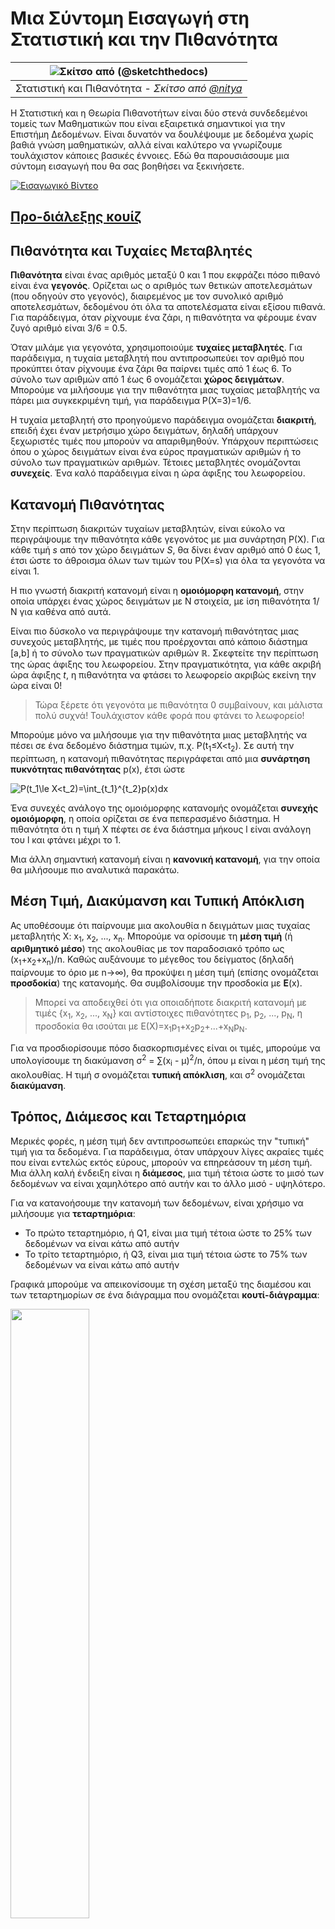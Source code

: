 <!--
CO_OP_TRANSLATOR_METADATA:
{
  "original_hash": "8bbb3fa0d4ad61384a3b4b5f7560226f",
  "translation_date": "2025-09-04T18:37:54+00:00",
  "source_file": "1-Introduction/04-stats-and-probability/README.md",
  "language_code": "el"
}
-->
# Μια Σύντομη Εισαγωγή στη Στατιστική και την Πιθανότητα

|![ Σκίτσο από [(@sketchthedocs)](https://sketchthedocs.dev) ](../../sketchnotes/04-Statistics-Probability.png)|
|:---:|
| Στατιστική και Πιθανότητα - _Σκίτσο από [@nitya](https://twitter.com/nitya)_ |

Η Στατιστική και η Θεωρία Πιθανοτήτων είναι δύο στενά συνδεδεμένοι τομείς των Μαθηματικών που είναι εξαιρετικά σημαντικοί για την Επιστήμη Δεδομένων. Είναι δυνατόν να δουλέψουμε με δεδομένα χωρίς βαθιά γνώση μαθηματικών, αλλά είναι καλύτερο να γνωρίζουμε τουλάχιστον κάποιες βασικές έννοιες. Εδώ θα παρουσιάσουμε μια σύντομη εισαγωγή που θα σας βοηθήσει να ξεκινήσετε.

[![Εισαγωγικό Βίντεο](../../../../translated_images/video-prob-and-stats.e4282e5efa2f2543400843ed98b1057065c9600cebfc8a728e8931b5702b2ae4.el.png)](https://youtu.be/Z5Zy85g4Yjw)

## [Προ-διάλεξης κουίζ](https://purple-hill-04aebfb03.1.azurestaticapps.net/quiz/6)

## Πιθανότητα και Τυχαίες Μεταβλητές

**Πιθανότητα** είναι ένας αριθμός μεταξύ 0 και 1 που εκφράζει πόσο πιθανό είναι ένα **γεγονός**. Ορίζεται ως ο αριθμός των θετικών αποτελεσμάτων (που οδηγούν στο γεγονός), διαιρεμένος με τον συνολικό αριθμό αποτελεσμάτων, δεδομένου ότι όλα τα αποτελέσματα είναι εξίσου πιθανά. Για παράδειγμα, όταν ρίχνουμε ένα ζάρι, η πιθανότητα να φέρουμε έναν ζυγό αριθμό είναι 3/6 = 0.5.

Όταν μιλάμε για γεγονότα, χρησιμοποιούμε **τυχαίες μεταβλητές**. Για παράδειγμα, η τυχαία μεταβλητή που αντιπροσωπεύει τον αριθμό που προκύπτει όταν ρίχνουμε ένα ζάρι θα παίρνει τιμές από 1 έως 6. Το σύνολο των αριθμών από 1 έως 6 ονομάζεται **χώρος δειγμάτων**. Μπορούμε να μιλήσουμε για την πιθανότητα μιας τυχαίας μεταβλητής να πάρει μια συγκεκριμένη τιμή, για παράδειγμα P(X=3)=1/6.

Η τυχαία μεταβλητή στο προηγούμενο παράδειγμα ονομάζεται **διακριτή**, επειδή έχει έναν μετρήσιμο χώρο δειγμάτων, δηλαδή υπάρχουν ξεχωριστές τιμές που μπορούν να απαριθμηθούν. Υπάρχουν περιπτώσεις όπου ο χώρος δειγμάτων είναι ένα εύρος πραγματικών αριθμών ή το σύνολο των πραγματικών αριθμών. Τέτοιες μεταβλητές ονομάζονται **συνεχείς**. Ένα καλό παράδειγμα είναι η ώρα άφιξης του λεωφορείου.

## Κατανομή Πιθανότητας

Στην περίπτωση διακριτών τυχαίων μεταβλητών, είναι εύκολο να περιγράψουμε την πιθανότητα κάθε γεγονότος με μια συνάρτηση P(X). Για κάθε τιμή *s* από τον χώρο δειγμάτων *S*, θα δίνει έναν αριθμό από 0 έως 1, έτσι ώστε το άθροισμα όλων των τιμών του P(X=s) για όλα τα γεγονότα να είναι 1.

Η πιο γνωστή διακριτή κατανομή είναι η **ομοιόμορφη κατανομή**, στην οποία υπάρχει ένας χώρος δειγμάτων με Ν στοιχεία, με ίση πιθανότητα 1/Ν για καθένα από αυτά.

Είναι πιο δύσκολο να περιγράψουμε την κατανομή πιθανότητας μιας συνεχούς μεταβλητής, με τιμές που προέρχονται από κάποιο διάστημα [a,b] ή το σύνολο των πραγματικών αριθμών ℝ. Σκεφτείτε την περίπτωση της ώρας άφιξης του λεωφορείου. Στην πραγματικότητα, για κάθε ακριβή ώρα άφιξης *t*, η πιθανότητα να φτάσει το λεωφορείο ακριβώς εκείνη την ώρα είναι 0!

> Τώρα ξέρετε ότι γεγονότα με πιθανότητα 0 συμβαίνουν, και μάλιστα πολύ συχνά! Τουλάχιστον κάθε φορά που φτάνει το λεωφορείο!

Μπορούμε μόνο να μιλήσουμε για την πιθανότητα μιας μεταβλητής να πέσει σε ένα δεδομένο διάστημα τιμών, π.χ. P(t<sub>1</sub>≤X<t<sub>2</sub>). Σε αυτή την περίπτωση, η κατανομή πιθανότητας περιγράφεται από μια **συνάρτηση πυκνότητας πιθανότητας** p(x), έτσι ώστε

![P(t_1\le X<t_2)=\int_{t_1}^{t_2}p(x)dx](../../../../translated_images/probability-density.a8aad29f17a14afb519b407c7b6edeb9f3f9aa5f69c9e6d9445f604e5f8a2bf7.el.png)

Ένα συνεχές ανάλογο της ομοιόμορφης κατανομής ονομάζεται **συνεχής ομοιόμορφη**, η οποία ορίζεται σε ένα πεπερασμένο διάστημα. Η πιθανότητα ότι η τιμή X πέφτει σε ένα διάστημα μήκους l είναι ανάλογη του l και φτάνει μέχρι το 1.

Μια άλλη σημαντική κατανομή είναι η **κανονική κατανομή**, για την οποία θα μιλήσουμε πιο αναλυτικά παρακάτω.

## Μέση Τιμή, Διακύμανση και Τυπική Απόκλιση

Ας υποθέσουμε ότι παίρνουμε μια ακολουθία n δειγμάτων μιας τυχαίας μεταβλητής X: x<sub>1</sub>, x<sub>2</sub>, ..., x<sub>n</sub>. Μπορούμε να ορίσουμε τη **μέση τιμή** (ή **αριθμητικό μέσο**) της ακολουθίας με τον παραδοσιακό τρόπο ως (x<sub>1</sub>+x<sub>2</sub>+x<sub>n</sub>)/n. Καθώς αυξάνουμε το μέγεθος του δείγματος (δηλαδή παίρνουμε το όριο με n→∞), θα προκύψει η μέση τιμή (επίσης ονομάζεται **προσδοκία**) της κατανομής. Θα συμβολίσουμε την προσδοκία με **E**(x).

> Μπορεί να αποδειχθεί ότι για οποιαδήποτε διακριτή κατανομή με τιμές {x<sub>1</sub>, x<sub>2</sub>, ..., x<sub>N</sub>} και αντίστοιχες πιθανότητες p<sub>1</sub>, p<sub>2</sub>, ..., p<sub>N</sub>, η προσδοκία θα ισούται με E(X)=x<sub>1</sub>p<sub>1</sub>+x<sub>2</sub>p<sub>2</sub>+...+x<sub>N</sub>p<sub>N</sub>.

Για να προσδιορίσουμε πόσο διασκορπισμένες είναι οι τιμές, μπορούμε να υπολογίσουμε τη διακύμανση σ<sup>2</sup> = ∑(x<sub>i</sub> - μ)<sup>2</sup>/n, όπου μ είναι η μέση τιμή της ακολουθίας. Η τιμή σ ονομάζεται **τυπική απόκλιση**, και σ<sup>2</sup> ονομάζεται **διακύμανση**.

## Τρόπος, Διάμεσος και Τεταρτημόρια

Μερικές φορές, η μέση τιμή δεν αντιπροσωπεύει επαρκώς την "τυπική" τιμή για τα δεδομένα. Για παράδειγμα, όταν υπάρχουν λίγες ακραίες τιμές που είναι εντελώς εκτός εύρους, μπορούν να επηρεάσουν τη μέση τιμή. Μια άλλη καλή ένδειξη είναι η **διάμεσος**, μια τιμή τέτοια ώστε το μισό των δεδομένων να είναι χαμηλότερο από αυτήν και το άλλο μισό - υψηλότερο.

Για να κατανοήσουμε την κατανομή των δεδομένων, είναι χρήσιμο να μιλήσουμε για **τεταρτημόρια**:

* Το πρώτο τεταρτημόριο, ή Q1, είναι μια τιμή τέτοια ώστε το 25% των δεδομένων να είναι κάτω από αυτήν
* Το τρίτο τεταρτημόριο, ή Q3, είναι μια τιμή τέτοια ώστε το 75% των δεδομένων να είναι κάτω από αυτήν

Γραφικά μπορούμε να απεικονίσουμε τη σχέση μεταξύ της διαμέσου και των τεταρτημορίων σε ένα διάγραμμα που ονομάζεται **κουτί-διάγραμμα**:

<img src="images/boxplot_explanation.png" width="50%"/>

Εδώ υπολογίζουμε επίσης το **εύρος μεταξύ τεταρτημορίων** IQR=Q3-Q1, και τις λεγόμενες **ακραίες τιμές** - τιμές που βρίσκονται εκτός των ορίων [Q1-1.5*IQR,Q3+1.5*IQR].

Για πεπερασμένη κατανομή που περιέχει μικρό αριθμό πιθανών τιμών, μια καλή "τυπική" τιμή είναι αυτή που εμφανίζεται πιο συχνά, η οποία ονομάζεται **τρόπος**. Συχνά εφαρμόζεται σε κατηγοριοποιημένα δεδομένα, όπως χρώματα. Σκεφτείτε μια κατάσταση όπου έχουμε δύο ομάδες ανθρώπων - κάποιους που προτιμούν έντονα το κόκκινο και άλλους που προτιμούν το μπλε. Αν κωδικοποιήσουμε τα χρώματα με αριθμούς, η μέση τιμή για το αγαπημένο χρώμα θα ήταν κάπου στο φάσμα πορτοκαλί-πράσινο, κάτι που δεν υποδεικνύει την πραγματική προτίμηση καμίας ομάδας. Ωστόσο, ο τρόπος θα ήταν είτε ένα από τα χρώματα είτε και τα δύο χρώματα, αν ο αριθμός των ανθρώπων που τα προτιμούν είναι ίσος (σε αυτή την περίπτωση ονομάζουμε το δείγμα **πολυτροπικό**).

## Δεδομένα από τον Πραγματικό Κόσμο

Όταν αναλύουμε δεδομένα από την πραγματική ζωή, συχνά δεν είναι τυχαίες μεταβλητές με την αυστηρή έννοια, δηλαδή δεν διεξάγουμε πειράματα με άγνωστο αποτέλεσμα. Για παράδειγμα, σκεφτείτε μια ομάδα παικτών του μπέιζμπολ και τα σωματικά τους δεδομένα, όπως ύψος, βάρος και ηλικία. Αυτοί οι αριθμοί δεν είναι ακριβώς τυχαίοι, αλλά μπορούμε να εφαρμόσουμε τις ίδιες μαθηματικές έννοιες. Για παράδειγμα, μια ακολουθία βαρών ανθρώπων μπορεί να θεωρηθεί ως ακολουθία τιμών που προέρχονται από κάποια τυχαία μεταβλητή. Παρακάτω είναι η ακολουθία βαρών πραγματικών παικτών μπέιζμπολ από [Major League Baseball](http://mlb.mlb.com/index.jsp), που προέρχεται από [αυτό το σύνολο δεδομένων](http://wiki.stat.ucla.edu/socr/index.php/SOCR_Data_MLB_HeightsWeights) (για ευκολία σας, εμφανίζονται μόνο οι πρώτες 20 τιμές):

```
[180.0, 215.0, 210.0, 210.0, 188.0, 176.0, 209.0, 200.0, 231.0, 180.0, 188.0, 180.0, 185.0, 160.0, 180.0, 185.0, 197.0, 189.0, 185.0, 219.0]
```

> **Σημείωση**: Για να δείτε το παράδειγμα εργασίας με αυτό το σύνολο δεδομένων, ρίξτε μια ματιά στο [συνοδευτικό σημειωματάριο](notebook.ipynb). Υπάρχουν επίσης αρκετές προκλήσεις σε όλη τη διάρκεια αυτού του μαθήματος, και μπορείτε να τις ολοκληρώσετε προσθέτοντας κάποιον κώδικα σε αυτό το σημειωματάριο. Αν δεν είστε σίγουροι πώς να εργαστείτε με δεδομένα, μην ανησυχείτε - θα επιστρέψουμε στην εργασία με δεδομένα χρησιμοποιώντας Python αργότερα. Αν δεν ξέρετε πώς να εκτελέσετε κώδικα σε Jupyter Notebook, δείτε [αυτό το άρθρο](https://soshnikov.com/education/how-to-execute-notebooks-from-github/).

Εδώ είναι το κουτί-διάγραμμα που δείχνει τη μέση τιμή, τη διάμεσο και τα τεταρτημόρια για τα δεδομένα μας:

![Κουτί-διάγραμμα βάρους](../../../../translated_images/weight-boxplot.1dbab1c03af26f8a008fff4e17680082c8ab147d6df646cbac440bbf8f5b9c42.el.png)

Επειδή τα δεδομένα μας περιέχουν πληροφορίες για διαφορετικούς **ρόλους** παικτών, μπορούμε επίσης να κάνουμε το κουτί-διάγραμμα ανά ρόλο - αυτό θα μας επιτρέψει να κατανοήσουμε πώς οι τιμές των παραμέτρων διαφέρουν ανάλογα με τους ρόλους. Αυτή τη φορά θα εξετάσουμε το ύψος:

![Κουτί-διάγραμμα ανά ρόλο](../../../../translated_images/boxplot_byrole.036b27a1c3f52d42f66fba2324ec5cde0a1bca6a01a619eeb0ce7cd054b2527b.el.png)

Αυτό το διάγραμμα υποδεικνύει ότι, κατά μέσο όρο, το ύψος των πρώτων βασικών παικτών είναι μεγαλύτερο από το ύψος των δεύτερων βασικών παικτών. Αργότερα σε αυτό το μάθημα θα μάθουμε πώς μπορούμε να δοκιμάσουμε αυτή την υπόθεση πιο επίσημα και πώς να δείξουμε ότι τα δεδομένα μας είναι στατιστικά σημαντικά για να το αποδείξουν.

> Όταν εργαζόμαστε με δεδομένα από τον πραγματικό κόσμο, υποθέτουμε ότι όλα τα δεδομένα είναι δείγματα που προέρχονται από κάποια κατανομή πιθανότητας. Αυτή η υπόθεση μας επιτρέπει να εφαρμόσουμε τεχνικές μηχανικής μάθησης και να δημιουργήσουμε λειτουργικά μοντέλα πρόβλεψης.

Για να δούμε ποια είναι η κατανομή των δεδομένων μας, μπορούμε να σχεδιάσουμε ένα γράφημα που ονομάζεται **ιστόγραμμα**. Ο άξονας Χ θα περιέχει έναν αριθμό διαφορετικών διαστημάτων βάρους (τα λεγόμενα **bins**), και ο κάθετος άξονας θα δείχνει τον αριθμό των φορών που το δείγμα της τυχαίας μεταβλητής μας ήταν μέσα σε ένα δεδομένο διάστημα.

![Ιστόγραμμα δεδομένων πραγματικού κόσμου](../../../../translated_images/weight-histogram.bfd00caf7fc30b145b21e862dba7def41c75635d5280de25d840dd7f0b00545e.el.png)

Από αυτό το ιστόγραμμα μπορείτε να δείτε ότι όλες οι τιμές συγκεντρώνονται γύρω από μια συγκεκριμένη μέση τιμή βάρους, και όσο πιο μακριά πηγαίνουμε από αυτή τη μέση τιμή - τόσο λιγότερα βάρη αυτής της τιμής συναντώνται. Δηλαδή, είναι πολύ απίθανο το βάρος ενός παίκτη μπέιζμπολ να είναι πολύ διαφορετικό από τη μέση τιμή. Η διακύμανση των βαρών δείχνει την έκταση στην οποία τα βάρη είναι πιθανό να διαφέρουν από τη μέση τιμή.

> Αν πάρουμε βάρη άλλων ανθρώπων, όχι από τη λίγκα μπέιζμπολ, η κατανομή είναι πιθανό να είναι διαφορετική. Ωστόσο, το σχήμα της κατανομής θα είναι το ίδιο, αλλά η μέση τιμή και η διακύμανση θα αλλάξουν. Έτσι, αν εκπαιδεύσουμε το μοντέλο μας σε παίκτες μπέιζμπολ, είναι πιθανό να δώσει λανθασμένα αποτελέσματα όταν εφαρμοστεί σε φοιτητές πανεπιστημίου, επειδή η υποκείμενη κατανομή είναι διαφορετική.

## Κανονική Κατανομή

Η κατανομή των βαρών που είδαμε παραπάνω είναι πολύ τυπική, και πολλές μετρήσεις από τον πραγματικό κόσμο ακολουθούν τον ίδιο τύπο κατανομής, αλλά με διαφορετική μέση τιμή και διακύμανση. Αυτή η κατανομή ονομάζεται **κανονική κατανομή**, και παίζει πολύ σημαντικό ρόλο στη στατιστική.

Η χρήση της κανονικής κατανομής είναι ο σωστός τρόπος για να δημιουργήσουμε τυχαία βάρη πιθανών παικτών μπέιζμπολ. Μόλις γνωρίζουμε τη μέση τιμή βάρους `mean` και την τυπική απόκλιση `std`, μπορούμε να δημιουργήσουμε 1000 δείγματα βάρους με τον εξής τρόπο:
```python
samples = np.random.normal(mean,std,1000)
``` 

Αν σχεδιάσουμε το ιστόγραμμα των παραγόμενων δειγμάτων, θα δούμε μια εικόνα πολύ παρόμοια με αυτή που φαίνεται παραπάνω. Και αν αυξήσουμε τον αριθμό των δειγμάτων και τον αριθμό των bins, μπορούμε να δημιουργήσουμε μια εικόνα της κανονικής κατανομής που είναι πιο κοντά στο ιδανικό:

![Κανονική Κατανομή με mean=0 και std.dev=1](../../../../translated_images/normal-histogram.dfae0d67c202137d552d0015fb87581eca263925e512404f3c12d8885315432e.el.png)

*Κανονική Κατανομή με mean=0 και std.dev=1*

## Διαστήματα Εμπιστοσύνης

Όταν μιλάμε για βάρη παικτών μπέιζμπολ, υποθέτουμε ότι υπάρχει μια συγκεκριμένη **τυχαία μεταβλητή W** που αντιστοιχεί στην ιδανική κατανομή πιθανότητας των βαρών όλων των παικτών μπέιζμπολ (η λεγόμενη **πληθυσμός**). Η ακολουθία των βαρών μας αντιστοιχεί σε ένα υποσύνολο όλων των παικτών μπέιζμπολ που ονομάζουμε **δείγμα**.
> **Διάστημα εμπιστοσύνης** είναι η εκτίμηση της πραγματικής μέσης τιμής του πληθυσμού με βάση το δείγμα μας, η οποία είναι ακριβής με μια συγκεκριμένη πιθανότητα (ή **επίπεδο εμπιστοσύνης**).
Υποθέτουμε ότι έχουμε ένα δείγμα X<sub>1</sub>, ..., X<sub>n</sub> από την κατανομή μας. Κάθε φορά που παίρνουμε ένα δείγμα από την κατανομή μας, καταλήγουμε με διαφορετική μέση τιμή μ. Έτσι, η μ μπορεί να θεωρηθεί ως τυχαία μεταβλητή. Ένα **διάστημα εμπιστοσύνης** με εμπιστοσύνη p είναι ένα ζεύγος τιμών (L<sub>p</sub>,R<sub>p</sub>), τέτοιο ώστε **P**(L<sub>p</sub>≤μ≤R<sub>p</sub>) = p, δηλαδή η πιθανότητα η μετρημένη μέση τιμή να βρίσκεται εντός του διαστήματος ισούται με p.

Πηγαίνει πέρα από την σύντομη εισαγωγή μας να συζητήσουμε λεπτομερώς πώς υπολογίζονται αυτά τα διαστήματα εμπιστοσύνης. Περισσότερες λεπτομέρειες μπορείτε να βρείτε [στη Wikipedia](https://en.wikipedia.org/wiki/Confidence_interval). Εν συντομία, ορίζουμε την κατανομή της υπολογισμένης μέσης τιμής του δείγματος σε σχέση με την πραγματική μέση τιμή του πληθυσμού, η οποία ονομάζεται **κατανομή του Student**.

> **Ενδιαφέρον γεγονός**: Η κατανομή του Student πήρε το όνομά της από τον μαθηματικό William Sealy Gosset, ο οποίος δημοσίευσε την εργασία του με το ψευδώνυμο "Student". Εργαζόταν στη ζυθοποιία Guinness και, σύμφωνα με μία εκδοχή, ο εργοδότης του δεν ήθελε το ευρύ κοινό να γνωρίζει ότι χρησιμοποιούσαν στατιστικά τεστ για να καθορίσουν την ποιότητα των πρώτων υλών.

Αν θέλουμε να εκτιμήσουμε τη μέση τιμή μ του πληθυσμού μας με εμπιστοσύνη p, πρέπει να πάρουμε το *(1-p)/2-ο εκατοστημόριο* μιας κατανομής του Student A, το οποίο μπορεί είτε να ληφθεί από πίνακες είτε να υπολογιστεί με ενσωματωμένες συναρτήσεις λογισμικού στατιστικής (π.χ. Python, R, κλπ.). Τότε το διάστημα για τη μ θα δίνεται από X±A*D/√n, όπου X είναι η μέση τιμή του δείγματος που προκύπτει, D είναι η τυπική απόκλιση.

> **Σημείωση**: Παραλείπουμε επίσης τη συζήτηση μιας σημαντικής έννοιας των [βαθμών ελευθερίας](https://en.wikipedia.org/wiki/Degrees_of_freedom_(statistics)), η οποία είναι σημαντική σε σχέση με την κατανομή του Student. Μπορείτε να ανατρέξετε σε πιο ολοκληρωμένα βιβλία στατιστικής για να κατανοήσετε αυτήν την έννοια βαθύτερα.

Ένα παράδειγμα υπολογισμού διαστήματος εμπιστοσύνης για βάρη και ύψη δίνεται στα [συνοδευτικά σημειωματάρια](notebook.ipynb).

| p | Μέση τιμή βάρους |
|-----|-----------|
| 0.85 | 201.73±0.94 |
| 0.90 | 201.73±1.08 |
| 0.95 | 201.73±1.28 |

Παρατηρήστε ότι όσο μεγαλύτερη είναι η πιθανότητα εμπιστοσύνης, τόσο ευρύτερο είναι το διάστημα εμπιστοσύνης.

## Έλεγχος Υποθέσεων

Στο σύνολο δεδομένων των παικτών του μπέιζμπολ, υπάρχουν διαφορετικοί ρόλοι παικτών, που μπορούν να συνοψιστούν παρακάτω (δείτε το [συνοδευτικό σημειωματάριο](notebook.ipynb) για να δείτε πώς μπορεί να υπολογιστεί αυτός ο πίνακας):

| Ρόλος | Ύψος | Βάρος | Πλήθος |
|------|--------|--------|-------|
| Catcher | 72.723684 | 204.328947 | 76 |
| Designated_Hitter | 74.222222 | 220.888889 | 18 |
| First_Baseman | 74.000000 | 213.109091 | 55 |
| Outfielder | 73.010309 | 199.113402 | 194 |
| Relief_Pitcher | 74.374603 | 203.517460 | 315 |
| Second_Baseman | 71.362069 | 184.344828 | 58 |
| Shortstop | 71.903846 | 182.923077 | 52 |
| Starting_Pitcher | 74.719457 | 205.163636 | 221 |
| Third_Baseman | 73.044444 | 200.955556 | 45 |

Μπορούμε να παρατηρήσουμε ότι η μέση τιμή ύψους των πρώτων βασικών είναι μεγαλύτερη από αυτή των δεύτερων βασικών. Έτσι, μπορεί να μπείτε στον πειρασμό να συμπεράνετε ότι **οι πρώτοι βασικοί είναι ψηλότεροι από τους δεύτερους βασικούς**.

> Αυτή η δήλωση ονομάζεται **υπόθεση**, επειδή δεν γνωρίζουμε αν το γεγονός είναι πραγματικά αληθές ή όχι.

Ωστόσο, δεν είναι πάντα προφανές αν μπορούμε να κάνουμε αυτό το συμπέρασμα. Από τη συζήτηση παραπάνω γνωρίζουμε ότι κάθε μέση τιμή έχει ένα σχετικό διάστημα εμπιστοσύνης, και έτσι αυτή η διαφορά μπορεί απλώς να είναι στατιστικό σφάλμα. Χρειαζόμαστε έναν πιο επίσημο τρόπο για να ελέγξουμε την υπόθεσή μας.

Ας υπολογίσουμε τα διαστήματα εμπιστοσύνης ξεχωριστά για τα ύψη των πρώτων και δεύτερων βασικών:

| Εμπιστοσύνη | Πρώτοι Βασικοί | Δεύτεροι Βασικοί |
|------------|---------------|----------------|
| 0.85 | 73.62..74.38 | 71.04..71.69 |
| 0.90 | 73.56..74.44 | 70.99..71.73 |
| 0.95 | 73.47..74.53 | 70.92..71.81 |

Μπορούμε να δούμε ότι σε καμία εμπιστοσύνη τα διαστήματα δεν επικαλύπτονται. Αυτό αποδεικνύει την υπόθεσή μας ότι οι πρώτοι βασικοί είναι ψηλότεροι από τους δεύτερους βασικούς.

Πιο επίσημα, το πρόβλημα που λύνουμε είναι να δούμε αν **δύο κατανομές πιθανότητας είναι ίδιες**, ή τουλάχιστον έχουν τα ίδια παραμέτρους. Ανάλογα με την κατανομή, πρέπει να χρησιμοποιήσουμε διαφορετικά τεστ για αυτό. Αν γνωρίζουμε ότι οι κατανομές μας είναι κανονικές, μπορούμε να εφαρμόσουμε **[Student t-test](https://en.wikipedia.org/wiki/Student%27s_t-test)**.

Στο Student t-test, υπολογίζουμε την λεγόμενη **t-τιμή**, η οποία δείχνει τη διαφορά μεταξύ των μέσων τιμών, λαμβάνοντας υπόψη τη διακύμανση. Έχει αποδειχθεί ότι η t-τιμή ακολουθεί την **κατανομή του Student**, η οποία μας επιτρέπει να πάρουμε την οριακή τιμή για ένα δεδομένο επίπεδο εμπιστοσύνης **p** (αυτό μπορεί να υπολογιστεί ή να αναζητηθεί στους αριθμητικούς πίνακες). Στη συνέχεια συγκρίνουμε την t-τιμή με αυτήν την οριακή τιμή για να εγκρίνουμε ή να απορρίψουμε την υπόθεση.

Στην Python, μπορούμε να χρησιμοποιήσουμε το πακέτο **SciPy**, το οποίο περιλαμβάνει τη συνάρτηση `ttest_ind` (εκτός από πολλές άλλες χρήσιμες στατιστικές συναρτήσεις!). Υπολογίζει την t-τιμή για εμάς και επίσης κάνει την αντίστροφη αναζήτηση της τιμής εμπιστοσύνης p, ώστε να μπορούμε απλώς να κοιτάξουμε την εμπιστοσύνη για να βγάλουμε το συμπέρασμα.

Για παράδειγμα, η σύγκρισή μας μεταξύ των υψών των πρώτων και δεύτερων βασικών μας δίνει τα εξής αποτελέσματα: 
```python
from scipy.stats import ttest_ind

tval, pval = ttest_ind(df.loc[df['Role']=='First_Baseman',['Height']], df.loc[df['Role']=='Designated_Hitter',['Height']],equal_var=False)
print(f"T-value = {tval[0]:.2f}\nP-value: {pval[0]}")
```
```
T-value = 7.65
P-value: 9.137321189738925e-12
```
Στην περίπτωσή μας, η τιμή p είναι πολύ χαμηλή, που σημαίνει ότι υπάρχουν ισχυρά στοιχεία που υποστηρίζουν ότι οι πρώτοι βασικοί είναι ψηλότεροι.

Υπάρχουν επίσης διαφορετικοί άλλοι τύποι υποθέσεων που μπορεί να θέλουμε να ελέγξουμε, για παράδειγμα:
* Να αποδείξουμε ότι ένα δεδομένο δείγμα ακολουθεί κάποια κατανομή. Στην περίπτωσή μας έχουμε υποθέσει ότι τα ύψη κατανέμονται κανονικά, αλλά αυτό χρειάζεται επίσημη στατιστική επαλήθευση.
* Να αποδείξουμε ότι η μέση τιμή ενός δείγματος αντιστοιχεί σε κάποια προκαθορισμένη τιμή.
* Να συγκρίνουμε τις μέσες τιμές ενός αριθμού δειγμάτων (π.χ. ποια είναι η διαφορά στα επίπεδα ευτυχίας μεταξύ διαφορετικών ηλικιακών ομάδων).

## Νόμος των Μεγάλων Αριθμών και Κεντρικό Οριακό Θεώρημα

Ένας από τους λόγους για τους οποίους η κανονική κατανομή είναι τόσο σημαντική είναι το λεγόμενο **κεντρικό οριακό θεώρημα**. Υποθέτουμε ότι έχουμε ένα μεγάλο δείγμα ανεξάρτητων N τιμών X<sub>1</sub>, ..., X<sub>N</sub>, δειγματοληπτημένων από οποιαδήποτε κατανομή με μέση τιμή μ και διακύμανση σ<sup>2</sup>. Τότε, για αρκετά μεγάλο N (με άλλα λόγια, όταν N→∞), η μέση τιμή Σ<sub>i</sub>X<sub>i</sub> θα κατανέμεται κανονικά, με μέση τιμή μ και διακύμανση σ<sup>2</sup>/N.

> Ένας άλλος τρόπος να ερμηνεύσουμε το κεντρικό οριακό θεώρημα είναι να πούμε ότι ανεξάρτητα από την κατανομή, όταν υπολογίζετε τη μέση τιμή ενός αθροίσματος οποιωνδήποτε τυχαίων μεταβλητών καταλήγετε σε κανονική κατανομή.

Από το κεντρικό οριακό θεώρημα προκύπτει επίσης ότι, όταν N→∞, η πιθανότητα η μέση τιμή του δείγματος να είναι ίση με μ γίνεται 1. Αυτό είναι γνωστό ως **ο νόμος των μεγάλων αριθμών**.

## Συνδιακύμανση και Συσχέτιση

Ένα από τα πράγματα που κάνει η Επιστήμη Δεδομένων είναι να βρίσκει σχέσεις μεταξύ δεδομένων. Λέμε ότι δύο ακολουθίες **συσχετίζονται** όταν παρουσιάζουν παρόμοια συμπεριφορά την ίδια στιγμή, δηλαδή είτε αυξάνονται/μειώνονται ταυτόχρονα, είτε μία ακολουθία αυξάνεται όταν η άλλη μειώνεται και αντίστροφα. Με άλλα λόγια, φαίνεται να υπάρχει κάποια σχέση μεταξύ δύο ακολουθιών.

> Η συσχέτιση δεν υποδεικνύει απαραίτητα αιτιακή σχέση μεταξύ δύο ακολουθιών· μερικές φορές και οι δύο μεταβλητές μπορεί να εξαρτώνται από κάποια εξωτερική αιτία, ή μπορεί να είναι καθαρά τυχαίο το ότι οι δύο ακολουθίες συσχετίζονται. Ωστόσο, η ισχυρή μαθηματική συσχέτιση είναι μια καλή ένδειξη ότι δύο μεταβλητές συνδέονται κάπως.

Μαθηματικά, η κύρια έννοια που δείχνει τη σχέση μεταξύ δύο τυχαίων μεταβλητών είναι η **συνδιακύμανση**, η οποία υπολογίζεται ως εξής: Cov(X,Y) = **E**\[(X-**E**(X))(Y-**E**(Y))\]. Υπολογίζουμε την απόκλιση και των δύο μεταβλητών από τις μέσες τιμές τους και στη συνέχεια το γινόμενο αυτών των αποκλίσεων. Αν και οι δύο μεταβλητές αποκλίνουν μαζί, το γινόμενο θα είναι πάντα θετική τιμή, που θα προστίθεται σε θετική συνδιακύμανση. Αν και οι δύο μεταβλητές αποκλίνουν εκτός συγχρονισμού (δηλαδή μία πέφτει κάτω από τον μέσο όρο όταν η άλλη ανεβαίνει πάνω από τον μέσο όρο), θα έχουμε πάντα αρνητικούς αριθμούς, που θα προστίθενται σε αρνητική συνδιακύμανση. Αν οι αποκλίσεις δεν εξαρτώνται, θα προστίθενται περίπου στο μηδέν.

Η απόλυτη τιμή της συνδιακύμανσης δεν μας λέει πολλά για το πόσο μεγάλη είναι η συσχέτιση, επειδή εξαρτάται από το μέγεθος των πραγματικών τιμών. Για να την κανονικοποιήσουμε, μπορούμε να διαιρέσουμε τη συνδιακύμανση με την τυπική απόκλιση και των δύο μεταβλητών, για να πάρουμε τη **συσχέτιση**. Το καλό είναι ότι η συσχέτιση είναι πάντα στο εύρος [-1,1], όπου το 1 υποδεικνύει ισχυρή θετική συσχέτιση μεταξύ των τιμών, το -1 ισχυρή αρνητική συσχέτιση και το 0 καμία συσχέτιση (οι μεταβλητές είναι ανεξάρτητες).

**Παράδειγμα**: Μπορούμε να υπολογίσουμε τη συσχέτιση μεταξύ βαρών και υψών των παικτών του μπέιζμπολ από το σύνολο δεδομένων που αναφέρθηκε παραπάνω:
```python
print(np.corrcoef(weights,heights))
```
Ως αποτέλεσμα, παίρνουμε **πίνακα συσχέτισης** όπως αυτόν:
```
array([[1.        , 0.52959196],
       [0.52959196, 1.        ]])
```

> Ο πίνακας συσχέτισης C μπορεί να υπολογιστεί για οποιονδήποτε αριθμό εισαγωγικών ακολουθιών S<sub>1</sub>, ..., S<sub>n</sub>. Η τιμή του C<sub>ij</sub> είναι η συσχέτιση μεταξύ S<sub>i</sub> και S<sub>j</sub>, και τα διαγώνια στοιχεία είναι πάντα 1 (που είναι επίσης η αυτοσυσχέτιση του S<sub>i</sub>).

Στην περίπτωσή μας, η τιμή 0.53 υποδεικνύει ότι υπάρχει κάποια συσχέτιση μεταξύ του βάρους και του ύψους ενός ατόμου. Μπορούμε επίσης να κάνουμε το διάγραμμα διασποράς μιας τιμής έναντι της άλλης για να δούμε τη σχέση οπτικά:

![Σχέση μεταξύ βάρους και ύψους](../../../../translated_images/weight-height-relationship.3f06bde4ca2aba9974182c4ef037ed602acd0fbbbbe2ca91cefd838a9e66bcf9.el.png)

> Περισσότερα παραδείγματα συσχέτισης και συνδιακύμανσης μπορείτε να βρείτε στο [συνοδευτικό σημειωματάριο](notebook.ipynb).

## Συμπέρασμα

Σε αυτήν την ενότητα, μάθαμε:

* βασικές στατιστικές ιδιότητες δεδομένων, όπως μέση τιμή, διακύμανση, διάμεσος και τεταρτημόρια
* διαφορετικές κατανομές τυχαίων μεταβλητών, συμπεριλαμβανομένης της κανονικής κατανομής
* πώς να βρούμε συσχέτιση μεταξύ διαφορετικών ιδιοτήτων
* πώς να χρησιμοποιήσουμε τον αξιόπιστο μηχανισμό των μαθηματικών και της στατιστικής για να αποδείξουμε κάποιες υποθέσεις
* πώς να υπολογίσουμε διαστήματα εμπιστοσύνης για τυχαία μεταβλητή δεδομένου δείγματος δεδομένων

Αν και αυτή δεν είναι εξαντλητική λίστα θεμάτων που υπάρχουν μέσα στην πιθανότητα και τη στατιστική, θα πρέπει να είναι αρκετή για να σας δώσει μια καλή αρχή σε αυτό το μάθημα.

## 🚀 Πρόκληση

Χρησιμοποιήστε τον κώδικα δείγματος στο σημειωματάριο για να δοκιμάσετε άλλες υποθέσεις ότι:
1. Οι πρώτοι βασικοί είναι μεγαλύτεροι σε ηλικία από τους δεύτερους βασικούς
2. Οι πρώτοι βασικοί είναι ψηλότεροι από τους τρίτους βασικούς
3. Οι shortstops είναι ψηλότεροι από τους δεύτερους βασικούς

## [Κουίζ μετά το μάθημα](https://ff-quizzes.netlify.app/en/ds/)

## Ανασκόπηση & Αυτομελέτη

Η πιθανότητα και η στατιστική είναι τόσο ευρύ θέμα που αξίζει το δικό της μάθημα. Αν ενδιαφέρεστε να εμβαθύνετε στη θεωρία, ίσως θέλετε να συνεχίσετε την ανάγνωση μερικών από τα παρακάτω βιβλία:

1. [Carlos Fernandez-Granda](https://cims.nyu.edu/~cfgranda/) από το Πανεπιστήμιο της Νέας Υόρκης έχει εξαιρετικές σημειώσεις διαλέξεων [Probability and Statistics for Data Science](https://cims.nyu.edu/~cfgranda/pages/stuff/probability_stats_for_DS.pdf)

---

**Αποποίηση ευθύνης**:  
Αυτό το έγγραφο έχει μεταφραστεί χρησιμοποιώντας την υπηρεσία αυτόματης μετάφρασης [Co-op Translator](https://github.com/Azure/co-op-translator). Παρόλο που καταβάλλουμε προσπάθειες για ακρίβεια, παρακαλούμε να έχετε υπόψη ότι οι αυτοματοποιημένες μεταφράσεις ενδέχεται να περιέχουν λάθη ή ανακρίβειες. Το πρωτότυπο έγγραφο στη μητρική του γλώσσα θα πρέπει να θεωρείται η αυθεντική πηγή. Για κρίσιμες πληροφορίες, συνιστάται επαγγελματική ανθρώπινη μετάφραση. Δεν φέρουμε ευθύνη για τυχόν παρεξηγήσεις ή εσφαλμένες ερμηνείες που προκύπτουν από τη χρήση αυτής της μετάφρασης.